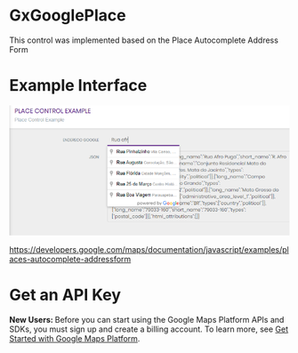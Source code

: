 # GxGooglePlace
This control was implemented based on the Place Autocomplete Address Form

# Example Interface
<img src="https://github.com/GxBrasilNOficial/GxGooglePlace/blob/master/Example.PNG?raw=true" alt="Example.PNG">

https://developers.google.com/maps/documentation/javascript/examples/places-autocomplete-addressform

# Get an API Key
<aside class="note"><b>New Users: </b>
Before you can start using the Google Maps Platform APIs and SDKs, you must sign up and create a billing account.
To learn more, see <a href="https://developers.google.com/maps/gmp-get-started" class="gc-analytics-event" data-category="GMPgetStartedPage" data-label="banner" data-action="linkClick: banner" target="_blank">Get Started with Google Maps Platform</a>.
</aside>
